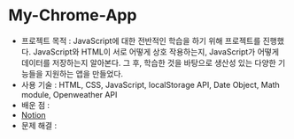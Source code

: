 # My-Chrome-App

- 프로젝트 목적 : JavaScript에 대한 전반적인 학습을 하기 위해 프로젝트를 진행했다. JavaScript와 HTML이 서로 어떻게 상호 작용하는지,
  JavaScript가 어떻게 데이터를 저장하는지 알아본다. 그 후, 학습한 것을 바탕으로 생산성 있는 다양한 기능들을 지원하는 앱을 만들었다.
- 사용 기술 : HTML, CSS, JavaScript, localStorage API, Date Object, Math module, Openweather API
- 배운 점 :
- [Notion](https://www.notion.so/044a7641c9494dacb221fc7d6256ac8e)
- 문제 해결 :
